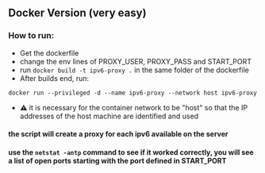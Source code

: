 ## Docker Version (very easy)

### How to run:
- Get the dockerfile
- change the env lines of PROXY_USER, PROXY_PASS and START_PORT
- run `docker build -t ipv6-proxy .` in the same folder of the dockerfile
- After builds end, run:

`docker run --privileged -d --name ipv6-proxy --network host ipv6-proxy`

- ⚠️ it is necessary for the container network to be "host" so that the IP addresses of the host machine are identified and used

#### the script will create a proxy for each ipv6 available on the server
#### use the `netstat -antp` command to see if it worked correctly, you will see a list of open ports starting with the port defined in START_PORT
